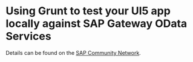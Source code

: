 # Using Grunt to test your UI5 app locally against SAP Gateway OData Services

Details can be found on the [SAP Community Network](http://scn.sap.com/community/developer-center/front-end/blog/2016/07/28/using-grunt-to-test-your-ui5-app-locally-against-real-sap-gateway-odata-services).
